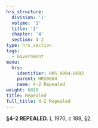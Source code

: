 ```yaml
---
hrs_structure:
  division: '1'
  volume: '1'
  title: '1'
  chapter: '4'
  section: 4-2
type: hrs_section
tags:
  - Government
menu:
  hrs:
    identifier: HRS_0004-0002
    parent: HRS0004
    name: 4-2 Repealed
weight: 6010
title: Repealed
full_title: 4-2 Repealed
---
```

**§4-2 REPEALED.** L 1970, c 188, §2.